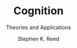 ---
title: "Cognition"
subtitle: "Theories and Applications"
author: "Stephen K. Reed"
translator: null
year: 2013
finished: null
location: "Oakland"
tags: "#source/book #psych"
highlights:
  - page: 2
    text: |
      Cognitive psychology refers to all processes by which the sensory input is transformed, reduced, elaborated, recovered, and used.
    attr: |
      Ulric Neisser (1967)
  - page: 44
    text: |
      Everyone knows what attention is. It is the taking possession by the mind, in clear and vivid form, of one out of what seem several simultaneously possibly objects or trains of thought. Focalization, concentration of consciousness are of its essence.
    attr: |
      William James (1890)
---
